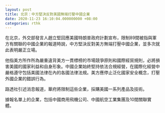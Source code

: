 ```yaml
---
layout: post
title: 北京：中方堅決反對美國無端打壓中國企業
date: 2020-11-23 16:10:04.000000000 +08:00
categories: rthk
---
```


在北京，外交部發言人趙立堅回應美國特朗普政府計劃宣布，限制89間被指與軍方有關聯的中國企業的報道時說，中方堅決反對美方無端打壓中國企業，並多次就此表明嚴正立場。

他指美方所作所為嚴重違背美方一貫標榜的市場競爭原則和國際經貿規則，必將損害美國的國家利益和自身形象。中國企業始終堅持依法合規經營，在國際化經營中嚴格遵守包括美國法律在內的各國法律法規。美方應停止泛化國家安全概念，打壓外國企業的錯誤行為。

路透社引述消息報道，華府將限制這些企業，採購美國一系列產品及技術。

據報名單上的企業，包括中國商用飛機公司、中國航空工業集團及10間關聯實體。

